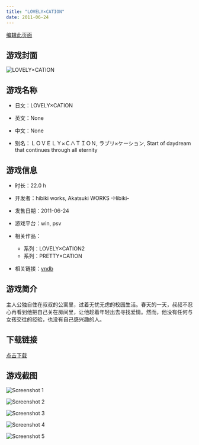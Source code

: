 ```yaml
---
title: "LOVELY×CATION"
date: 2011-06-24
---
```

[编辑此页面](https://github.com/ACG-3/ADV3-source/blob/main/source/_posts/games/LOVELY%C3%97CATION.md)

## 游戏封面

![LOVELY×CATION](https%3A//pan.timero.xyz/onedrive/img_lib_001/LOVELY%C3%97CATION_cover.avif)


## 游戏名称

- 日文：LOVELY×CATION
- 英文：None
- 中文：None

- 别名：ＬＯＶＥＬＹ×Ｃ∧ＴＩＯＮ, ラブリ×ケーション, Start of daydream that continues through all eternity


## 游戏信息

- 时长：22.0 h
- 开发者：hibiki works, Akatsuki WORKS -Hibiki-
- 发售日期：2011-06-24
- 游戏平台：win, psv
- 相关作品：
   - 系列：LOVELY×CATION2
   - 系列：PRETTY×CATION

- 相关链接：[vndb](https://vndb.org/v6682)


## 游戏简介

主人公独自住在叔叔的公寓里，过着无忧无虑的校园生活。春天的一天，叔叔不忍心再看到他把自己关在房间里，让他趁着年轻出去寻找爱情。然而，他没有任何与女孩交往的经验，也没有自己感兴趣的人。




## 下载链接

[点击下载](https://pan.timero.xyz/onedrive/adv_lib_001/LOVELY%C3%97CATION)


## 游戏截图


![Screenshot 1](https%3A//pan.timero.xyz/onedrive/img_lib_001/LOVELY%C3%97CATION_Screenshot_1.avif)

![Screenshot 2](https%3A//pan.timero.xyz/onedrive/img_lib_001/LOVELY%C3%97CATION_Screenshot_2.avif)

![Screenshot 3](https%3A//pan.timero.xyz/onedrive/img_lib_001/LOVELY%C3%97CATION_Screenshot_3.avif)

![Screenshot 4](https%3A//pan.timero.xyz/onedrive/img_lib_001/LOVELY%C3%97CATION_Screenshot_4.avif)

![Screenshot 5](https%3A//pan.timero.xyz/onedrive/img_lib_001/LOVELY%C3%97CATION_Screenshot_5.avif)

